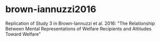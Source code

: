 # brown-iannuzzi2016
Replication of Study 3 in Brown-Iannuzzi et al. 2016: "The Relationship Between Mental Representations of Welfare Recipients and Attitudes Toward Welfare"
